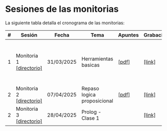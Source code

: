 # Sesiones de las monitorias

La siguiente tabla detalla el cronograma de las monitorias:

|#|Sesión|Fecha|Tema|Apuntes|Grabaciones|Observaciones|
|---|---|---|---|---|---|---|
|1|Monitoria 1 [[directorio]](monitoria1_31-03-2025/)| 31/03/2025 |Herramientas basicas|[[pdf]](./monitoria1_31-03-2025/monitoria1_31-03-2025.pdf)|[[link]](https://udearroba.zoom.us/rec/play/wxys1WyPkeo_Kf4ayaTFMQmYHRNrsqE-pW1U8rHSNA8vekkr4tNz_GUazYdA2dgsP7bH9OKMbeuq6I0P.BvhvKaf4lp7k7PPA?accessLevel=meeting&canPlayFromShare=true&from=my_recording&startTime=1743458156000&componentName=rec-play&originRequestUrl=https%3A%2F%2Fudearroba.zoom.us%2Frec%2Fshare%2FzLv1IuARgvY7Hqh87LmQB-kC6f4xzXugx3HizLW4Sl6Y4uCvyL54LcgNRGgGB6xp.bF-TqcDdwqgcC58X%3FstartTime%3D1743458156000)|Se abordaron herramientas como: Colab, Anaconda, Jupyter, Spyder y VScode.|
|2|Monitoria 2 [[directorio]](monitoria2_07-04-2025/)| 07/04/2025 |Repaso logica proposicional|[[pdf]](./monitoria2_07-04-2025/monitoria2_07-04-2025.pdf)|[[link]](https://udearroba.zoom.us/rec/play/3Scv_Fy6Nt_fIqQWO5_0aZvJnIwLzscZq_4T5sA54HgnB_bLLEZNxF8OzMv6jL2bwGL4w_6N5vvyYuny.df23JRK4BzY6rsNO?accessLevel=meeting&canPlayFromShare=true&from=my_recording&continueMode=true&componentName=rec-play&originRequestUrl=https%3A%2F%2Fudearroba.zoom.us%2Frec%2Fshare%2FU0Krx49jg9BOQEZEAFUFPDJaX8jLNq0Pjx6FsCxO6JaxcvPJM3OqnbSYiJSwCbGc.Q5kQwow9U4WRl7LG)|Se repasaron los temas del parcial 1|
|2|Monitoria 3 [[directorio]](monitoria3_28-04-2025/)| 28/04/2025 |Prolog - Clase 1||[[link]](https://udearroba.zoom.us/rec/play/3Scv_Fy6Nt_fIqQWO5_0aZvJnIwLzscZq_4T5sA54HgnB_bLLEZNxF8OzMv6jL2bwGL4w_6N5vvyYuny.df23JRK4BzY6rsNO?accessLevel=meeting&canPlayFromShare=true&from=my_recording&continueMode=true&componentName=rec-play&originRequestUrl=https%3A%2F%2Fudearroba.zoom.us%2Frec%2Fshare%2FU0Krx49jg9BOQEZEAFUFPDJaX8jLNq0Pjx6FsCxO6JaxcvPJM3OqnbSYiJSwCbGc.Q5kQwow9U4WRl7LG)|Se repasaron los temas del parcial 1|

